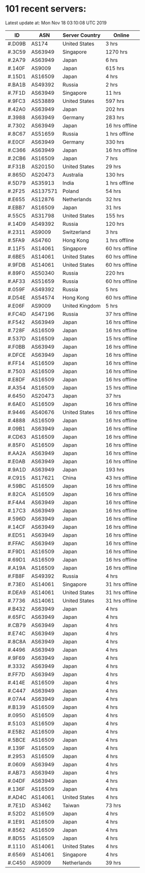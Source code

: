 # 101 recent servers:

Latest update at: Mon Nov 18 03:10:08 UTC 2019

| ID | ASN | Server Country | Online |
| -- | --- | -------------- | ------ |
| #.D09B | AS174 | United States | 3 hrs |
| #.3C59 | AS63949 | Singapore | 1270 hrs |
| #.2A79 | AS63949 | Japan | 6 hrs |
| #.140F | AS9009 | Japan | 615 hrs |
| #.15D1 | AS16509 | Japan | 4 hrs |
| #.BA1B | AS49392 | Russia | 2 hrs |
| #.7F1D | AS63949 | Singapore | 11 hrs |
| #.9FC3 | AS53889 | United States | 597 hrs |
| #.42A0 | AS63949 | Japan | 202 hrs |
| #.3988 | AS63949 | Germany | 283 hrs |
| #.7302 | AS63949 | Japan | 16 hrs offline |
| #.8C67 | AS51659 | Russia | 1 hrs offline |
| #.E0CF | AS63949 | Germany | 330 hrs |
| #.C366 | AS63949 | Japan | 16 hrs offline |
| #.2CB6 | AS16509 | Japan | 7 hrs |
| #.F31B | AS20150 | United States | 29 hrs |
| #.865D | AS20473 | Australia | 130 hrs |
| #.5D79 | AS35913 | India | 1 hrs offline |
| #.2F25 | AS137571 | Poland | 54 hrs |
| #.E655 | AS12876 | Netherlands | 32 hrs |
| #.EBB7 | AS16509 | Japan | 31 hrs |
| #.55C5 | AS31798 | United States | 155 hrs |
| #.14D9 | AS49392 | Russia | 120 hrs |
| #.2311 | AS9009 | Switzerland | 3 hrs |
| #.5FA9 | AS4760 | Hong Kong | 1 hrs offline |
| #.11F5 | AS14061 | Singapore | 60 hrs offline |
| #.6BE5 | AS14061 | United States | 60 hrs offline |
| #.9FDB | AS14061 | United States | 60 hrs offline |
| #.89F0 | AS50340 | Russia | 220 hrs |
| #.AF33 | AS51659 | Russia | 60 hrs offline |
| #.059F | AS49392 | Russia | 5 hrs |
| #.D54E | AS54574 | Hong Kong | 60 hrs offline |
| #.E06F | AS9009 | United Kingdom | 5 hrs |
| #.FC4D | AS47196 | Russia | 37 hrs offline |
| #.F542 | AS63949 | Japan | 16 hrs offline |
| #.728F | AS16509 | Japan | 16 hrs offline |
| #.537D | AS16509 | Japan | 15 hrs offline |
| #.F0BB | AS63949 | Japan | 16 hrs offline |
| #.DFCE | AS63949 | Japan | 16 hrs offline |
| #.FF14 | AS16509 | Japan | 16 hrs offline |
| #.7503 | AS16509 | Japan | 16 hrs offline |
| #.E8DF | AS16509 | Japan | 16 hrs offline |
| #.A354 | AS16509 | Japan | 15 hrs offline |
| #.6450 | AS20473 | Japan | 37 hrs |
| #.6AE0 | AS16509 | Japan | 16 hrs offline |
| #.9446 | AS40676 | United States | 16 hrs offline |
| #.4888 | AS16509 | Japan | 16 hrs offline |
| #.09B1 | AS63949 | Japan | 16 hrs offline |
| #.CD63 | AS16509 | Japan | 16 hrs offline |
| #.85F0 | AS16509 | Japan | 16 hrs offline |
| #.AA2A | AS63949 | Japan | 16 hrs offline |
| #.E0AB | AS63949 | Japan | 16 hrs offline |
| #.9A1D | AS63949 | Japan | 193 hrs |
| #.C915 | AS17621 | China | 43 hrs offline |
| #.59BC | AS16509 | Japan | 16 hrs offline |
| #.82CA | AS16509 | Japan | 16 hrs offline |
| #.F4A4 | AS63949 | Japan | 16 hrs offline |
| #.17C3 | AS63949 | Japan | 16 hrs offline |
| #.596D | AS63949 | Japan | 16 hrs offline |
| #.14CF | AS63949 | Japan | 16 hrs offline |
| #.ED51 | AS63949 | Japan | 16 hrs offline |
| #.FFAC | AS63949 | Japan | 16 hrs offline |
| #.F9D1 | AS16509 | Japan | 16 hrs offline |
| #.69D1 | AS16509 | Japan | 16 hrs offline |
| #.A19A | AS16509 | Japan | 16 hrs offline |
| #.FB8F | AS49392 | Russia | 4 hrs |
| #.73E0 | AS14061 | Singapore | 31 hrs offline |
| #.DEA9 | AS14061 | United States | 31 hrs offline |
| #.7736 | AS14061 | United States | 31 hrs offline |
| #.B432 | AS63949 | Japan | 4 hrs |
| #.65FC | AS63949 | Japan | 4 hrs |
| #.CB79 | AS63949 | Japan | 4 hrs |
| #.E74C | AS63949 | Japan | 4 hrs |
| #.8C8A | AS63949 | Japan | 4 hrs |
| #.4496 | AS63949 | Japan | 4 hrs |
| #.9F69 | AS63949 | Japan | 4 hrs |
| #.3332 | AS63949 | Japan | 4 hrs |
| #.FF7D | AS63949 | Japan | 4 hrs |
| #.414E | AS16509 | Japan | 4 hrs |
| #.C447 | AS63949 | Japan | 4 hrs |
| #.07A4 | AS63949 | Japan | 4 hrs |
| #.B139 | AS16509 | Japan | 4 hrs |
| #.0950 | AS16509 | Japan | 4 hrs |
| #.5103 | AS16509 | Japan | 4 hrs |
| #.E5B2 | AS16509 | Japan | 4 hrs |
| #.5BCE | AS16509 | Japan | 4 hrs |
| #.139F | AS16509 | Japan | 4 hrs |
| #.2953 | AS16509 | Japan | 4 hrs |
| #.0609 | AS63949 | Japan | 4 hrs |
| #.AB73 | AS63949 | Japan | 4 hrs |
| #.04DF | AS63949 | Japan | 4 hrs |
| #.136F | AS16509 | Japan | 4 hrs |
| #.AD4C | AS14061 | United States | 4 hrs |
| #.7E1D | AS3462 | Taiwan | 73 hrs |
| #.52D2 | AS16509 | Japan | 4 hrs |
| #.1E91 | AS16509 | Japan | 4 hrs |
| #.8562 | AS16509 | Japan | 4 hrs |
| #.8D55 | AS16509 | Japan | 4 hrs |
| #.1110 | AS14061 | United States | 4 hrs |
| #.6569 | AS14061 | Singapore | 4 hrs |
| #.C450 | AS9009 | Netherlands | 39 hrs |

